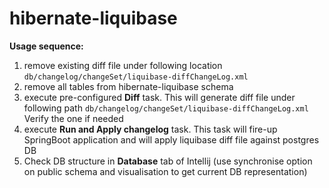 # hibernate-liquibase

**Usage sequence:**
 1. remove existing diff file under following location
`db/changelog/changeSet/liquibase-diffChangeLog.xml`
 2. remove all tables from hibernate-liquibase schema
 3. execute pre-configured **Diff** task. This will generate diff file under following path
`db/changelog/changeSet/liquibase-diffChangeLog.xml`
Verify the one if needed
 4. execute **Run and Apply changelog** task. This task will fire-up SpringBoot application and will apply liquibase diff file against postgres DB
 5. Check DB structure in **Database** tab of Intellij (use synchronise option on public schema and visualisation to get current DB representation)